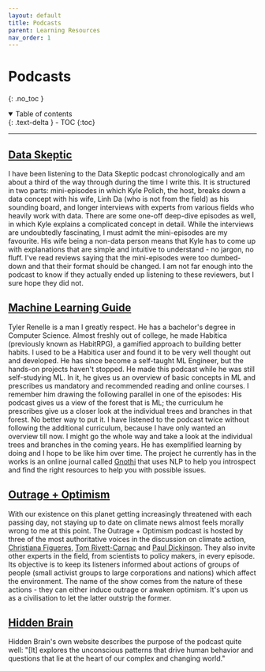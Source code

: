 ```yaml
---
layout: default
title: Podcasts
parent: Learning Resources
nav_order: 1
---
```


# Podcasts
{: .no_toc }

<details open markdown="block">
  <summary>
    Table of contents
  </summary>
  {: .text-delta }
- TOC
{:toc}
</details>

---

## [Data Skeptic](https://open.spotify.com/show/1BZN7H3ikovSejhwQTzNm4?si=9ef318bb602d4bee)

I have been listening to the Data Skeptic podcast chronologically and am about a third of the way through during the time I write this. It is structured in two parts: mini-episodes in which Kyle Polich, the host, breaks down a data concept with his wife, Linh Da (who is not from the field) as his sounding board, and longer interviews with experts from various fields who heavily work with data. There are some one-off deep-dive episodes as well, in which Kyle explains a complicated concept in detail. While the interviews are undoubtedly fascinating, I must admit the mini-episodes are my favourite. His wife being a non-data person means that Kyle has to come up with explanations that are simple and intuitive to understand - no jargon, no fluff. I've read reviews saying that the mini-episodes were too dumbed-down and that their format should be changed. I am not far enough into the podcast to know if they actually ended up listening to these reviewers, but I sure hope they did not.  


## [Machine Learning Guide](https://open.spotify.com/show/5M9yZpSyF1jc7uFp2MlhP9?si=cbde10d6bf3e4319)

Tyler Renelle is a man I greatly respect. He has a bachelor's degree in Computer Science. Almost freshly out of college, he made Habitica (previously known as HabitRPG), a gamified approach to building better habits. I used to be a Habitica user and found it to be very well thought out and developed. He has since become a self-taught ML Engineer, but the hands-on projects haven't stopped. He made this podcast while he was still self-studying ML. In it, he gives us an overview of basic concepts in ML and prescribes us mandatory and recommended reading and online courses. I remember him drawing the following parallel in one of the episodes: His podcast gives us a view of the forest that is ML; the curriculum he prescribes give us a closer look at the individual trees and branches in that forest. No better way to put it. I have listened to the podcast twice without following the additional curriculum, because I have only wanted an overview till now. I might go the whole way and take a look at the individual trees and branches in the coming years. He has exemplified learning by doing and I hope to be like him over time. The project he currently has in the works is an online journal called [Gnothi](https://gnothiai.com/) that uses NLP to help you introspect and find the right resources to help you with possible issues.  


## [Outrage + Optimism](https://open.spotify.com/show/5Rbif0NfMJDT2zVaadZBBq?si=f90f2d242c194c4a)

With our existence on this planet getting increasingly threatened with each passing day, not staying up to date on climate news almost feels morally wrong to me at this point. The Outrage + Optimism podcast is hosted by three of the most authoritative voices in the discussion on climate action, [Christiana Figueres](https://www.outrageandoptimism.org/christiana-figueres), [Tom Rivett-Carnac](https://www.outrageandoptimism.org/tom-rivett-carnac) and [Paul Dickinson](https://www.outrageandoptimism.org/paul-dickinson). They also invite other experts in the field, from scientists to policy makers, in every episode. Its objective is to keep its listeners informed about actions of groups of people (small activist groups to large corporations and nations) which affect the environment. The name of the show comes from the nature of these actions - they can either induce outrage or awaken optimism. It's upon us as a civilisation to let the latter outstrip the former.

## [Hidden Brain](https://open.spotify.com/show/20Gf4IAauFrfj7RBkjcWxh?si=b49ac296e49341e2)

Hidden Brain's own website describes the purpose of the podcast quite well: "\[It\] explores the unconscious patterns that drive human behavior and questions that lie at the heart of our complex and changing world."
